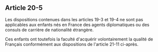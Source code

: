 Article 20-5
----
Les dispositions contenues dans les articles 19-3 et 19-4 ne sont pas
applicables aux enfants nés en France des agents diplomatiques ou des consuls de
carrière de nationalité étrangère.

Ces enfants ont toutefois la faculté d'acquérir volontairement la qualité de
Français conformément aux dispositions de l'article 21-11 ci-après.
